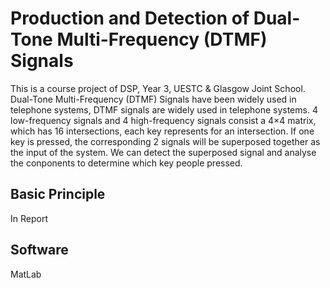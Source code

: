 # Production and Detection of Dual-Tone Multi-Frequency (DTMF) Signals
This is a course project of DSP, Year 3, UESTC & Glasgow Joint School.  
Dual-Tone Multi-Frequency (DTMF) Signals have been widely used in telephone systems, DTMF signals are widely used in telephone systems. 4 low-frequency signals and 4 high-frequency signals consist a 4×4 matrix, which has 16 intersections, each key represents for an intersection. If one key is pressed, the corresponding 2 signals will be superposed together as the input of the system. We can detect the superposed signal and analyse the conponents to determine which key people pressed.  
## Basic Principle
In Report
## Software
MatLab
